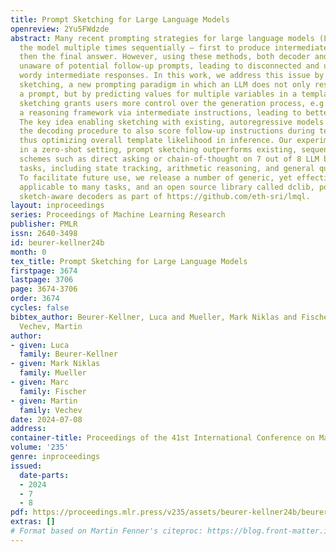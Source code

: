 ```yaml
---
title: Prompt Sketching for Large Language Models
openreview: 2Yu5FWdzde
abstract: Many recent prompting strategies for large language models (LLMs) query
  the model multiple times sequentially – first to produce intermediate results and
  then the final answer. However, using these methods, both decoder and model are
  unaware of potential follow-up prompts, leading to disconnected and undesirably
  wordy intermediate responses. In this work, we address this issue by proposing prompt
  sketching, a new prompting paradigm in which an LLM does not only respond by completing
  a prompt, but by predicting values for multiple variables in a template. This way,
  sketching grants users more control over the generation process, e.g., by providing
  a reasoning framework via intermediate instructions, leading to better overall results.
  The key idea enabling sketching with existing, autoregressive models is to adapt
  the decoding procedure to also score follow-up instructions during text generation,
  thus optimizing overall template likelihood in inference. Our experiments show that
  in a zero-shot setting, prompt sketching outperforms existing, sequential prompting
  schemes such as direct asking or chain-of-thought on 7 out of 8 LLM benchmarking
  tasks, including state tracking, arithmetic reasoning, and general question answering.
  To facilitate future use, we release a number of generic, yet effective sketches
  applicable to many tasks, and an open source library called dclib, powering our
  sketch-aware decoders as part of https://github.com/eth-sri/lmql.
layout: inproceedings
series: Proceedings of Machine Learning Research
publisher: PMLR
issn: 2640-3498
id: beurer-kellner24b
month: 0
tex_title: Prompt Sketching for Large Language Models
firstpage: 3674
lastpage: 3706
page: 3674-3706
order: 3674
cycles: false
bibtex_author: Beurer-Kellner, Luca and Mueller, Mark Niklas and Fischer, Marc and
  Vechev, Martin
author:
- given: Luca
  family: Beurer-Kellner
- given: Mark Niklas
  family: Mueller
- given: Marc
  family: Fischer
- given: Martin
  family: Vechev
date: 2024-07-08
address:
container-title: Proceedings of the 41st International Conference on Machine Learning
volume: '235'
genre: inproceedings
issued:
  date-parts:
  - 2024
  - 7
  - 8
pdf: https://proceedings.mlr.press/v235/assets/beurer-kellner24b/beurer-kellner24b.pdf
extras: []
# Format based on Martin Fenner's citeproc: https://blog.front-matter.io/posts/citeproc-yaml-for-bibliographies/
---
```

